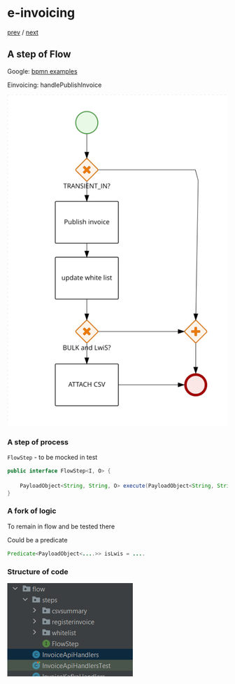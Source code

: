 # e-invoicing

[prev](./slide-5.md) / [next](./slide-7.md)


## A step of Flow
 
Google: [bpmn examples](https://www.google.com/search?tbm=isch&as_q=bpmn+examples&tbs=isz:lt,islt:4mp,sur:fmc)

Einvoicing: handlePublishInvoice

![handle publish invoice](./hadle-publish-invoice-svg.svg)

### 

### A step of process

`FlowStep` - to be mocked in test

```java
public interface FlowStep<I, O> {

    PayloadObject<String, String, O> execute(PayloadObject<String, String, I> context);
}
```


### A fork of logic

To remain in flow and be tested there

Could be a predicate
```java
Predicate<PayloadObject<....>> isLwis = ....
```


### Structure of code

![./flow-step-structure.png](./flow-step-structure.png)


